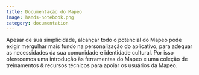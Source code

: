 ```yaml
---
title: Documentação do Mapeo
image: hands-notebook.png
category: documentation
---
```


Apesar de sua simplicidade, alcançar todo o potencial do Mapeo pode exigir mergulhar mais fundo na personalização do aplicativo, para adequar as necessidades da sua comunidade e identidade cultural. Por isso oferecemos uma introdução às ferramentas do Mapeo e uma coleção de treinamentos & recursos técnicos para apoiar os usuários da Mapeo.

<app-button :color="true" localurl=":8086/all/https://docs.mapeo.app" text="Read documentation"></app-button>
